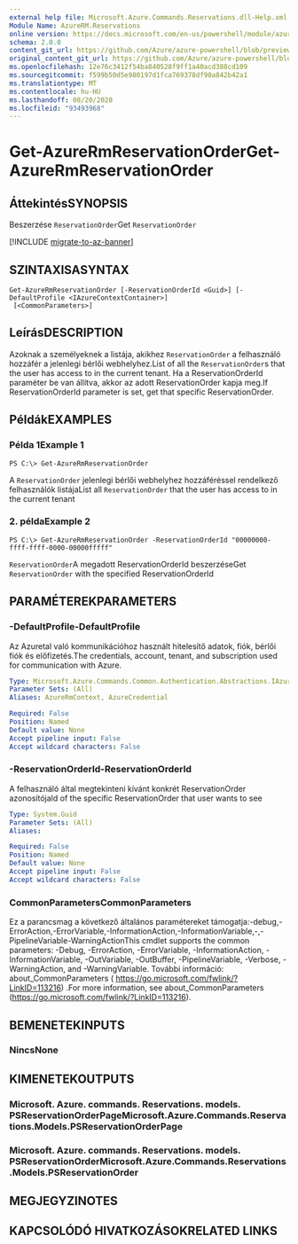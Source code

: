 ```yaml
---
external help file: Microsoft.Azure.Commands.Reservations.dll-Help.xml
Module Name: AzureRM.Reservations
online version: https://docs.microsoft.com/en-us/powershell/module/azurerm.reservations/get-azurermreservationorder
schema: 2.0.0
content_git_url: https://github.com/Azure/azure-powershell/blob/preview/src/ResourceManager/Reservations/Commands.Reservations/help/Get-AzureRmReservationOrder.md
original_content_git_url: https://github.com/Azure/azure-powershell/blob/preview/src/ResourceManager/Reservations/Commands.Reservations/help/Get-AzureRmReservationOrder.md
ms.openlocfilehash: 12e76c3412f54ba840528f9ff1a40acd388cd109
ms.sourcegitcommit: f599b50d5e980197d1fca769378df90a842b42a1
ms.translationtype: MT
ms.contentlocale: hu-HU
ms.lasthandoff: 08/20/2020
ms.locfileid: "93493968"
---
```

# <span data-ttu-id="f9492-101">Get-AzureRmReservationOrder</span><span class="sxs-lookup"><span data-stu-id="f9492-101">Get-AzureRmReservationOrder</span></span>

## <span data-ttu-id="f9492-102">Áttekintés</span><span class="sxs-lookup"><span data-stu-id="f9492-102">SYNOPSIS</span></span>
<span data-ttu-id="f9492-103">Beszerzése `ReservationOrder`</span><span class="sxs-lookup"><span data-stu-id="f9492-103">Get `ReservationOrder`</span></span>

[!INCLUDE [migrate-to-az-banner](../../includes/migrate-to-az-banner.md)]

## <span data-ttu-id="f9492-104">SZINTAXISA</span><span class="sxs-lookup"><span data-stu-id="f9492-104">SYNTAX</span></span>

```
Get-AzureRmReservationOrder [-ReservationOrderId <Guid>] [-DefaultProfile <IAzureContextContainer>]
 [<CommonParameters>]
```

## <span data-ttu-id="f9492-105">Leírás</span><span class="sxs-lookup"><span data-stu-id="f9492-105">DESCRIPTION</span></span>
<span data-ttu-id="f9492-106">Azoknak a személyeknek a listája, akikhez `ReservationOrder` a felhasználó hozzáfér a jelenlegi bérlői webhelyhez.</span><span class="sxs-lookup"><span data-stu-id="f9492-106">List of all the `ReservationOrder`s that the user has access to in the current tenant.</span></span> <span data-ttu-id="f9492-107">Ha a ReservationOrderId paraméter be van állítva, akkor az adott ReservationOrder kapja meg.</span><span class="sxs-lookup"><span data-stu-id="f9492-107">If ReservationOrderId parameter is set, get that specific ReservationOrder.</span></span>

## <span data-ttu-id="f9492-108">Példák</span><span class="sxs-lookup"><span data-stu-id="f9492-108">EXAMPLES</span></span>

### <span data-ttu-id="f9492-109">Példa 1</span><span class="sxs-lookup"><span data-stu-id="f9492-109">Example 1</span></span>
```
PS C:\> Get-AzureRmReservationOrder
```

<span data-ttu-id="f9492-110">A `ReservationOrder` jelenlegi bérlői webhelyhez hozzáféréssel rendelkező felhasználók listája</span><span class="sxs-lookup"><span data-stu-id="f9492-110">List all `ReservationOrder` that the user has access to in the current tenant</span></span>

### <span data-ttu-id="f9492-111">2. példa</span><span class="sxs-lookup"><span data-stu-id="f9492-111">Example 2</span></span>
```
PS C:\> Get-AzureRmReservationOrder -ReservationOrderId "00000000-ffff-ffff-0000-00000fffff"
```

<span data-ttu-id="f9492-112">`ReservationOrder`A megadott ReservationOrderId beszerzése</span><span class="sxs-lookup"><span data-stu-id="f9492-112">Get `ReservationOrder` with the specified ReservationOrderId</span></span>

## <span data-ttu-id="f9492-113">PARAMÉTEREK</span><span class="sxs-lookup"><span data-stu-id="f9492-113">PARAMETERS</span></span>

### <span data-ttu-id="f9492-114">-DefaultProfile</span><span class="sxs-lookup"><span data-stu-id="f9492-114">-DefaultProfile</span></span>
<span data-ttu-id="f9492-115">Az Azuretal való kommunikációhoz használt hitelesítő adatok, fiók, bérlői fiók és előfizetés.</span><span class="sxs-lookup"><span data-stu-id="f9492-115">The credentials, account, tenant, and subscription used for communication with Azure.</span></span>

```yaml
Type: Microsoft.Azure.Commands.Common.Authentication.Abstractions.IAzureContextContainer
Parameter Sets: (All)
Aliases: AzureRmContext, AzureCredential

Required: False
Position: Named
Default value: None
Accept pipeline input: False
Accept wildcard characters: False
```

### <span data-ttu-id="f9492-116">-ReservationOrderId</span><span class="sxs-lookup"><span data-stu-id="f9492-116">-ReservationOrderId</span></span>
<span data-ttu-id="f9492-117">A felhasználó által megtekinteni kívánt konkrét ReservationOrder azonosítója</span><span class="sxs-lookup"><span data-stu-id="f9492-117">Id of the specific ReservationOrder that user wants to see</span></span>

```yaml
Type: System.Guid
Parameter Sets: (All)
Aliases:

Required: False
Position: Named
Default value: None
Accept pipeline input: False
Accept wildcard characters: False
```

### <span data-ttu-id="f9492-118">CommonParameters</span><span class="sxs-lookup"><span data-stu-id="f9492-118">CommonParameters</span></span>
<span data-ttu-id="f9492-119">Ez a parancsmag a következő általános paramétereket támogatja:-debug,-ErrorAction,-ErrorVariable,-InformationAction,-InformationVariable,-,-PipelineVariable-WarningAction</span><span class="sxs-lookup"><span data-stu-id="f9492-119">This cmdlet supports the common parameters: -Debug, -ErrorAction, -ErrorVariable, -InformationAction, -InformationVariable, -OutVariable, -OutBuffer, -PipelineVariable, -Verbose, -WarningAction, and -WarningVariable.</span></span> <span data-ttu-id="f9492-120">További információ: about_CommonParameters ( https://go.microsoft.com/fwlink/?LinkID=113216) .</span><span class="sxs-lookup"><span data-stu-id="f9492-120">For more information, see about_CommonParameters (https://go.microsoft.com/fwlink/?LinkID=113216).</span></span>

## <span data-ttu-id="f9492-121">BEMENETEK</span><span class="sxs-lookup"><span data-stu-id="f9492-121">INPUTS</span></span>

### <span data-ttu-id="f9492-122">Nincs</span><span class="sxs-lookup"><span data-stu-id="f9492-122">None</span></span>

## <span data-ttu-id="f9492-123">KIMENETEK</span><span class="sxs-lookup"><span data-stu-id="f9492-123">OUTPUTS</span></span>

### <span data-ttu-id="f9492-124">Microsoft. Azure. commands. Reservations. models. PSReservationOrderPage</span><span class="sxs-lookup"><span data-stu-id="f9492-124">Microsoft.Azure.Commands.Reservations.Models.PSReservationOrderPage</span></span>

### <span data-ttu-id="f9492-125">Microsoft. Azure. commands. Reservations. models. PSReservationOrder</span><span class="sxs-lookup"><span data-stu-id="f9492-125">Microsoft.Azure.Commands.Reservations.Models.PSReservationOrder</span></span>

## <span data-ttu-id="f9492-126">MEGJEGYZI</span><span class="sxs-lookup"><span data-stu-id="f9492-126">NOTES</span></span>

## <span data-ttu-id="f9492-127">KAPCSOLÓDÓ HIVATKOZÁSOK</span><span class="sxs-lookup"><span data-stu-id="f9492-127">RELATED LINKS</span></span>
